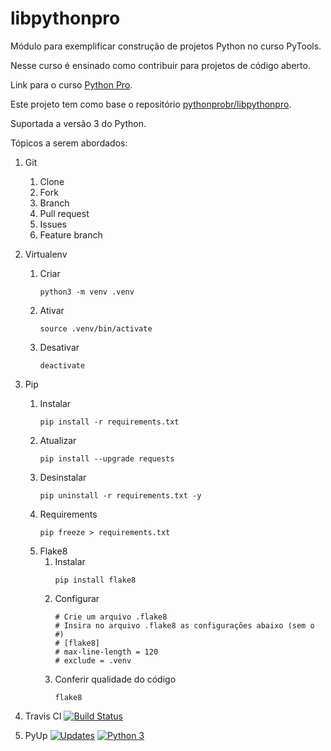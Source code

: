 # libpythonpro

Módulo para exemplificar construção de projetos Python no curso PyTools.

Nesse curso é ensinado como contribuir para projetos de código aberto.

Link para o curso [Python Pro](https://www.python.pro.br).

Este projeto tem como base o repositório [pythonprobr/libpythonpro](https://www.github.com/pythonprobr/libpythonpro).

Suportada a versão 3 do Python.

Tópicos a serem abordados:

1. Git
   1. Clone 
   2. Fork
   3. Branch
   4. Pull request
   5. Issues
   6. Feature branch

   
2. Virtualenv
   1. Criar
      ```console
      python3 -m venv .venv
      ```
   2. Ativar
      ```console
      source .venv/bin/activate
      ```
   3. Desativar
      ```console
      deactivate
      ```


3. Pip
   1. Instalar
      ```console
      pip install -r requirements.txt
      ```
   2. Atualizar
      ```console
      pip install --upgrade requests
      ```
   3. Desinstalar
      ```console
      pip uninstall -r requirements.txt -y
      ```
   4. Requirements
      ```console
      pip freeze > requirements.txt
      ```
   5. Flake8
      1. Instalar
         ```console
         pip install flake8
         ```
      2. Configurar 
         ```console
         # Crie um arquivo .flake8
         # Insira no arquivo .flake8 as configurações abaixo (sem o #)
         # [flake8]
         # max-line-length = 120
         # exclude = .venv
         ```
      3. Conferir qualidade do código
         ```console
         flake8
         ```
4. Travis CI
   [![Build Status](https://www.travis-ci.com/victorbaptistalemos/libpythonpro.svg?branch=main)](https://www.travis-ci.com/victorbaptistalemos/libpythonpro)
   

5. PyUp 
   [![Updates](https://pyup.io/repos/github/victorbaptistalemos/libpythonpro/shield.svg)](https://pyup.io/repos/github/victorbaptistalemos/libpythonpro/)
   [![Python 3](https://pyup.io/repos/github/victorbaptistalemos/libpythonpro/python-3-shield.svg)](https://pyup.io/repos/github/victorbaptistalemos/libpythonpro/)

